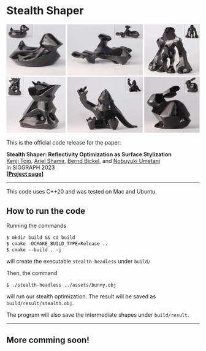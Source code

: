 # Stealth Shaper

![](thumbnail.jpg)

This is the official code release for the paper:

**Stealth Shaper: Reflectivity Optimization as Surface Stylization**\
[Kenji Tojo](https://kenji-tojo.github.io/), [Ariel Shamir](https://faculty.runi.ac.il/arik/site/index.asp), [Bernd Bickel](http://berndbickel.com/about-me), and [Nobuyuki Umetani](https://cgenglab.github.io/en/authors/admin/)\
In SIGGRAPH 2023\
**[[Project page](https://kenji-tojo.github.io/publications/stealthshaper/)]**

---
This code uses C++20 and was tested on Mac and Ubuntu.

## How to run the code
Running the commands
```
$ mkdir build && cd build
$ cmake -DCMAKE_BUILD_TYPE=Release ..
$ cmake --build . -j
```
will create the executable ```stealth-headless``` under ```build/```


Then, the command
```
$ ./stealth-headless ../assets/bunny.obj
```
will run our stealth optimization. The result will be saved as ```build/result/stealth.obj```.

The program will also save the intermediate shapes under ```build/result```.

---
## More comming soon!
